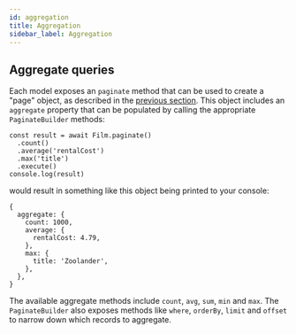 ```yaml
---
id: aggregation
title: Aggregation
sidebar_label: Aggregation
---
```


## Aggregate queries

Each model exposes an `paginate` method that can be used to create a "page" object, as described in the [previous section](pagination). This object includes an `aggregate` property that can be populated by calling the appropriate `PaginateBuilder` methods:

```
const result = await Film.paginate()
  .count()
  .average('rentalCost')
  .max('title')
  .execute()
console.log(result)
```

would result in something like this object being printed to your console:

```
{
  aggregate: {
    count: 1000,
    average: {
      rentalCost: 4.79,
    },
    max: {
      title: 'Zoolander',
    },
  },
}
```

The available aggregate methods include `count`, `avg`, `sum`, `min` and `max`. The `PaginateBuilder` also exposes methods like `where`, `orderBy`, `limit` and `offset` to narrow down which records to aggregate.

